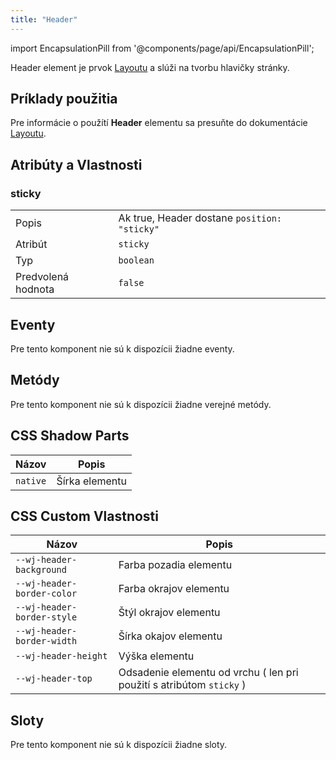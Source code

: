 ```yaml
---
title: "Header"
---
```


<head>
  <title>Layout: Header element</title>
  <meta name="description" content="Header element je prvok layoutu a slúži na tvorbu hlavičky stránky." />
</head>

import EncapsulationPill from '@components/page/api/EncapsulationPill';

<EncapsulationPill type="shadow" />

Header element je prvok [Layoutu](./layout) a slúži na tvorbu hlavičky stránky.

## Príklady použitia

Pre informácie o použítí **Header** elementu sa presuňte do dokumentácie [Layoutu](./layout).

## Atribúty a Vlastnosti

### sticky

|  |  |
| --- | --- |
| Popis | Ak true, Header dostane `position: "sticky"` |
| Atribút | `sticky` |
| Typ | `boolean` |
| Predvolená hodnota | `false` |

## Eventy

Pre tento komponent nie sú k dispozícii žiadne eventy.

## Metódy

Pre tento komponent nie sú k dispozícii žiadne verejné metódy.

## CSS Shadow Parts

| Názov | Popis |
| --- | --- |
| `native`        |     Šírka elementu       |

## CSS Custom Vlastnosti

| Názov | Popis |
| --- | --- |
| `--wj-header-background`          | Farba pozadia elementu         |
| `--wj-header-border-color`        | Farba okrajov elementu         |
| `--wj-header-border-style`        | Štýl okrajov elementu          |
| `--wj-header-border-width`        | Šírka okajov elementu          |
| `--wj-header-height`              | Výška elementu                 |
| `--wj-header-top`                 | Odsadenie elementu od vrchu ( len pri použití s atribútom `sticky` )   |


## Sloty

Pre tento komponent nie sú k dispozícii žiadne sloty.